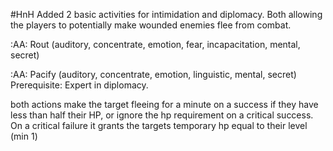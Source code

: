  #HnH 
 Added 2 basic activities for intimidation and diplomacy. Both allowing the players to potentially make wounded enemies flee from combat.

:AA: Rout (auditory, concentrate, emotion, fear, incapacitation, mental, secret)

:AA: Pacify (auditory, concentrate, emotion, linguistic, mental, secret)
Prerequisite: Expert in diplomacy.

both actions make the target fleeing for a minute on a success if they have less than half their HP, or ignore the hp requirement on a critical success. On a critical failure it grants the targets temporary hp equal to their level (min 1)
